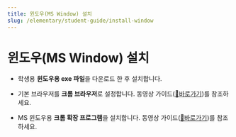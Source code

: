 ```yaml
---
title: 윈도우(MS Window) 설치
slug: /elementary/student-guide/install-window
---
```


# 윈도우(MS Window) 설치

- 학생용 **윈도우용 exe 파일**을 다운로드 한 후 설치합니다.

- 기본 브라우저를 **크롬 브라우저**로 설정합니다. 동영상 가이드([🔗바로가기](https://www.google.com/intl/ko_kr/chrome))를 참조하세요.

- MS 윈도우용 **크롬 확장 프로그램**을 설치합니다. 동영상 가이드([🔗바로가기](hhttps://focuspang.com/_dn_.html#Google))를 참조하세요.
